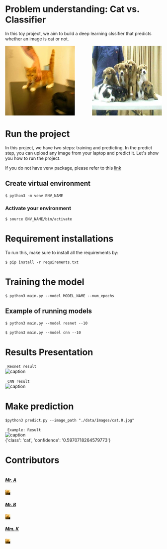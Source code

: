 # Problem understanding: Cat vs. Classifier
In this toy project, we aim to build a deep learning clssifier that predicts whether an image is cat or not. </br>

<img src="images/cat.0.jpg">
<img src="images/dog.0.jpg" align="right">
<!-- <p align="center">
	<img src="./data/Images/cat.0.jpg" align="left">
</p>

<!-- <p align="center">
	<img src="./data/Images/dog.0.jpg" align="right">
</p> -->

<br>

# Run the project
In this project, we have two steps: training and predicting. In the predict step, you can upload any image from your laptop and predict it. Let's show you how to run the project.

If you do not have venv package, please refer to this [link](https://linuxize.com/post/how-to-create-python-virtual-environments-on-ubuntu-18-04/)
</br>

## Create virtual environment 

```
$ python3 -m venv ENV_NAME
```
### Activate your environment 

```
$ source ENV_NAME/bin/activate
```

# Requirement installations
To run this, make sure to install all the requirements by:

```
$ pip install -r requirements.txt 
```
# Training the model

```
$ python3 main.py --model MODEL_NAME --num_epochs
```
## Example of running models

```
$ python3 main.py --model resnet --10
```

```
$ python3 main.py --model cnn --10
```

# Results Presentation

``` Resnet result```  </br>
![caption](images/train_res.png) 

``` CNN result```  </br>
![caption](images/train_res.png) 

# Make prediction

```
$python3 predict.py --image_path "./data/Images/cat.0.jpg"
```

``` Example: Result```  </br>
![caption](data/Images/cat.0.jpg) </br>
{'class': 'cat', 'confidence': '0.5970718264579773'}


# Contributors #
<div style="display:flex;align-items:center">

<div style="display:flex;align-items:center">
    <div>
        <h5> <a href='..'> Mr. A </a> </h5> <img src="images/cat.0.jpg" height= 7% width= 7%>
<div>
    <h5> <a href='.'> Mr. B </a> </h5> <img src="images/cat.0.jpg" height= 7% width= 7%>
    
<div>
    <h5> <a href='.'> Mm. K </a> </h5> <img src="images/cat.0.jpg" height= 7% width= 7%>
    
</div>